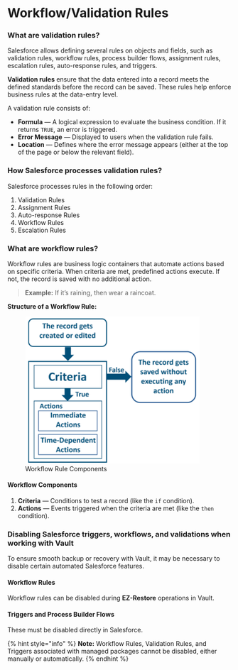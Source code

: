 # Workflow/Validation Rules

### What are validation rules? <a href="#what-are-validation-rules" id="what-are-validation-rules"></a>

Salesforce allows defining several rules on objects and fields, such as validation rules, workflow rules, process builder flows, assignment rules, escalation rules, auto-response rules, and triggers.

**Validation rules** ensure that the data entered into a record meets the defined standards before the record can be saved. These rules help enforce business rules at the data-entry level.

A validation rule consists of:

- **Formula** — A logical expression to evaluate the business condition. If it returns `TRUE`, an error is triggered.
- **Error Message** — Displayed to users when the validation rule fails.
- **Location** — Defines where the error message appears (either at the top of the page or below the relevant field).

### How Salesforce processes validation rules? <a href="#how-salesforce-processes-validation-rules" id="how-salesforce-processes-validation-rules"></a>

Salesforce processes rules in the following order:

1. Validation Rules  
2. Assignment Rules  
3. Auto-response Rules  
4. Workflow Rules  
5. Escalation Rules

### What are workflow rules? <a href="#what-are-workflow-rules" id="what-are-workflow-rules"></a>

Workflow rules are business logic containers that automate actions based on specific criteria. When criteria are met, predefined actions execute. If not, the record is saved with no additional action.

> **Example:** If it’s raining, then wear a raincoat.

**Structure of a Workflow Rule:**

<figure>
  <img src="../../../.gitbook/assets/image (138).png" alt="Structure of a Workflow Rule in Salesforce" width="393">
  <figcaption>Workflow Rule Components</figcaption>
</figure>

#### Workflow Components <a href="#workflows-components" id="workflows-components"></a>

1. **Criteria** — Conditions to test a record (like the `if` condition).
2. **Actions** — Events triggered when the criteria are met (like the `then` condition).

### Disabling Salesforce triggers, workflows, and validations when working with Vault <a href="#disabling-salesforce-triggers-workflows-and-validations-when-working-with-vault" id="disabling-salesforce-triggers-workflows-and-validations-when-working-with-vault"></a>

To ensure smooth backup or recovery with Vault, it may be necessary to disable certain automated Salesforce features.

#### Workflow Rules

Workflow rules can be disabled during **EZ-Restore** operations in Vault.

#### Triggers and Process Builder Flows

These must be disabled directly in Salesforce.

{% hint style="info" %}
**Note:** Workflow Rules, Validation Rules, and Triggers associated with managed packages cannot be disabled, either manually or automatically.
{% endhint %}
